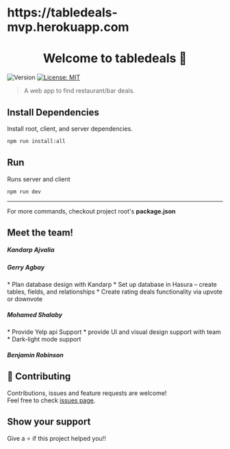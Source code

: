 <h1> https://tabledeals-mvp.herokuapp.com</h1>

<h1 align="center">Welcome to tabledeals 👋</h1>
<p>
  <img alt="Version" src="https://img.shields.io/badge/version-0.0.1-blue.svg?cacheSeconds=2592000" />
  <a href="#" target="_blank">
    <img alt="License: MIT" src="https://img.shields.io/badge/License-MIT-yellow.svg" />
  </a>
</p>

> A web app to find restaurant/bar deals.

## Install Dependencies

Install root, client, and server dependencies.
```sh
npm run install:all
```

## Run 

Runs server and client
```sh
npm run dev
```

---
For more commands, checkout project root's **package.json**

## Meet the team!
<h5>Kandarp Ajvalia</h5> 
<h5>Gerry Agbay</h5>
* Plan database design with Kandarp
* Set up database in Hasura – create tables, fields, and relationships
* Create rating deals functionality via upvote or downvote</br>
<h5>Mohamed Shalaby</h5>
* Provide Yelp api Support
* provide UI and visual design support with team
* Dark-light mode support

<h5>Benjamin Robinson</h5> 

## 🤝 Contributing

Contributions, issues and feature requests are welcome!<br />Feel free to check [issues page](https://github.com/KandarpAjvalia/tabledeals/issues). 

## Show your support

Give a ⭐️ if this project helped you!!
